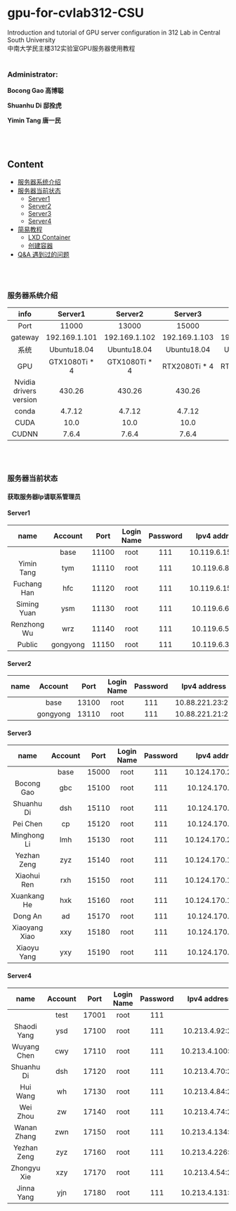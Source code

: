 # gpu-for-cvlab312-CSU
 Introduction and tutorial of GPU server configuration in 312 Lab in Central South University   
 中南大学民主楼312实验室GPU服务器使用教程
<br/>
<br/>

### Administrator:   

**Bocong Gao 高博聪**    

**Shuanhu Di 邸拴虎**    

**Yimin Tang 唐一民**   

<br/>
<br/>

## Content
- [服务器系统介绍](#服务器系统介绍)
- [服务器当前状态](#服务器当前状态)
  - [Server1](#Server1)
  - [Server2](#Server2)
  - [Server3](#Server3)
  - [Server4](#Server4)
- [简易教程](#简易教程)
  - [LXD Container](/lxd.md)
  - [创建容器](/create.md)
- [Q&A 遇到过的问题](/question.md)


<br/>
<br/>

### 服务器系统介绍
 
| info | Server1 | Server2 | Server3 | Server4 | 
| :----: | :----: | :------: | :---: | :------: | 
| Port  | 11000 | 13000 | 15000 | 17000 | 
| gateway | 192.169.1.101 | 192.169.1.102 | 192.169.1.103 | 192.169.1.104 |
| 系统 | Ubuntu18.04 | Ubuntu18.04 | Ubuntu18.04 | Ubuntu18.04 | 
| GPU | GTX1080Ti * 4 | GTX1080Ti * 4 | RTX2080Ti * 4 | RTX2080Ti * 4 |  
| Nvidia drivers version | 430.26 | 430.26 | 430.26 | 430.26 |  
| conda | 4.7.12 | 4.7.12 | 4.7.12 | 4.7.12 | 
| CUDA | 10.0 | 10.0 | 10.0 | 10.0 |  
| CUDNN | 7.6.4 | 7.6.4 | 7.6.4 | 7.6.4 |  

<br/>
<br/>

### 服务器当前状态

#### 获取服务器Ip请联系管理员

#### Server1

| name | Account | Port | Login Name | Password | Ipv4 address |  
| :----: | :------: | :---: | :------: | :---: | :--------: |
|   | base | 11100 | root | 111 | 10.119.6.151:22 |
| Yimin Tang | tym | 11110 | root | 111 | 10.119.6.88:22 |
| Fuchang Han | hfc | 11120 | root | 111 | 10.119.6.155:22 |
| Siming Yuan | ysm | 11130 | root | 111 | 10.119.6.62:22 |
| Renzhong Wu | wrz | 11140 | root | 111 | 10.119.6.55:22 |
| Public | gongyong | 11150 | root | 111 | 10.119.6.38:22 |

#### Server2

| name | Account | Port | Login Name | Password | Ipv4 address |  
| :----: | :------: | :---: | :------: | :---: | :--------: |
|   | base | 13100 | root | 111 | 10.88.221.23:22 |
|   | gongyong | 13110 | root | 111 | 10.88.221.21:22 |

#### Server3

| name | Account | Port | Login Name | Password | Ipv4 address |   
| :----: | :------: | :---: | :------: | :---: | :--------: |
|   | base | 15000 | root | 111 | 10.124.170.252:22 |
| Bocong Gao | gbc | 15100 | root | 111 | 10.124.170.74:22 |
| Shuanhu Di | dsh | 15110 | root | 111 | 10.124.170.91:22 |
| Pei Chen | cp | 15120 | root | 111 | 10.124.170.22:22 |
| Minghong Li | lmh | 15130 | root | 111 | 10.124.170.233:22 |
| Yezhan Zeng | zyz | 15140 | root | 111 | 10.124.170.178:22 |
| Xiaohui Ren | rxh | 15150 | root | 111 | 10.124.170.150:22 |
| Xuankang He | hxk | 15160 | root | 111 | 10.124.170.130:22 |
| Dong An | ad | 15170 | root | 111 | 10.124.170.24:22 |
| Xiaoyang Xiao | xxy | 15180 | root | 111 | 10.124.170.25:22 |
| Xiaoyu Yang | yxy | 15190 | root | 111 | 10.124.170.19:22 |

#### Server4

| name | Account | Port | Login Name | Password | Ipv4 address |   
| :----: | :------: | :---: | :------: | :---: | :--------: |
|   | test | 17001 | root | 111 | |
| Shaodi Yang | ysd | 17100 | root | 111 | 10.213.4.92:22 |
| Wuyang Chen | cwy | 17110 | root | 111 | 10.213.4.100:22 |
| Shuanhu Di | dsh | 17120 | root | 111 | 10.213.4.70:22 |
| Hui Wang | wh | 17130 | root | 111 | 10.213.4.84:22 |
| Wei Zhou | zw | 17140 | root | 111 | 10.213.4.74:22 |
| Wanan Zhang | zwn | 17150 | root | 111 | 10.213.4.134:22 |
| Yezhan Zeng | zyz | 17160 | root | 111 | 10.213.4.226:22 |
| Zhongyu Xie | xzy | 17170 | root | 111 | 10.213.4.54:22 |
| Jinna Yang | yjn | 17180 | root | 111 | 10.213.4.131:22 |

<br/>
<br/>






